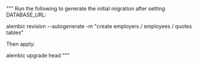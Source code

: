 """
Run the following to generate the initial migration after setting DATABASE_URL:

alembic revision --autogenerate -m "create employers / employees / quotes tables"

Then apply:

alembic upgrade head
"""
